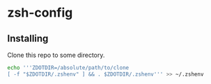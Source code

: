 # zsh-config

## Installing
Clone this repo to some directory.

```sh
echo '''ZDOTDIR=/absolute/path/to/clone
[ -f "$ZDOTDIR/.zshenv" ] && . $ZDOTDIR/.zshenv''' >> ~/.zshenv
```

